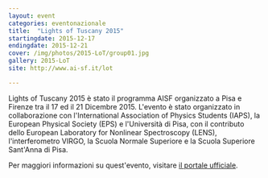 ```yaml
---
layout: event
categories: eventonazionale
title:  "Lights of Tuscany 2015"
startingdate: 2015-12-17
endingdate: 2015-12-21
cover: /img/photos/2015-LoT/group01.jpg
gallery: 2015-LoT
site: http://www.ai-sf.it/lot

---
```


Lights of Tuscany 2015 è stato il programma AISF organizzato a Pisa e Firenze tra il 17 ed il 21 Dicembre 2015. L'evento è stato organizzato in collaborazione con l'International Association of Physics Students (IAPS), la European Physical Society (EPS) e l'Università di Pisa, con il contributo dello European Laboratory for Nonlinear Spectroscopy (LENS), l'interferometro VIRGO, la Scuola Normale Superiore e la Scuola Superiore Sant'Anna di Pisa.

Per maggiori informazioni su quest'evento, visitare [il portale ufficiale](http://www.ai-sf.it/lot).
